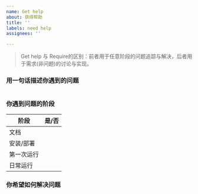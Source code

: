```yaml
---
name: Get help
about: 获得帮助
title: ''
labels: need help
assignees: ''

---
```


> Get help 与 Require的区别：前者用于任意阶段的问题追踪与解决，后者用于需求(非问题)的讨论与实现。

### 用一句话描述你遇到的问题

```

```

### 你遇到问题的阶段

| 阶段       | 是/否 |
| ---------- | ----- |
| 文档       |       |
| 安装/部署  |       |
| 第一次运行 |       |
| 日常运行   |       |

### 你希望如何解决问题

```

```

